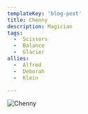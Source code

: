 ```yaml
---
templateKey: 'blog-post'
title: Chenny
description: Magician
tags:
  -  Scissors
  -  Balance
  -  Glacier
allies:
  -  Alfred
  -  Deborah
  -  Klein

---
```

![Chenny](/img/Chenny.png)
